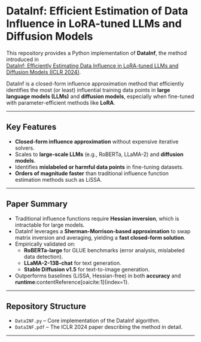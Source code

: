 # DataInf: Efficient Estimation of Data Influence in LoRA-tuned LLMs and Diffusion Models

This repository provides a Python implementation of **DataInf**, the method introduced in  
[DataInf: Efficiently Estimating Data Influence in LoRA-tuned LLMs and Diffusion Models (ICLR 2024)](https://arxiv.org/abs/2310.00902).  

DataInf is a closed-form influence approximation method that efficiently identifies the most (or least) influential training data points in **large language models (LLMs)** and **diffusion models**, especially when fine-tuned with parameter-efficient methods like **LoRA**.

---

## Key Features
- **Closed-form influence approximation** without expensive iterative solvers.
- Scales to **large-scale LLMs** (e.g., RoBERTa, LLaMA-2) and **diffusion models**.
- Identifies **mislabeled or harmful data points** in fine-tuning datasets.
- **Orders of magnitude faster** than traditional influence function estimation methods such as LiSSA.

---

## Paper Summary
- Traditional influence functions require **Hessian inversion**, which is intractable for large models.
- DataInf leverages a **Sherman-Morrison-based approximation** to swap matrix inversion and averaging, yielding a **fast closed-form solution**.
- Empirically validated on:
  - **RoBERTa-large** for GLUE benchmarks (error analysis, mislabeled data detection).
  - **LLaMA-2-13B-chat** for text generation.
  - **Stable Diffusion v1.5** for text-to-image generation.
- Outperforms baselines (LiSSA, Hessian-free) in both **accuracy** and **runtime**:contentReference[oaicite:1]{index=1}.

---

## Repository Structure
- `DataINF.py` – Core implementation of the DataInf algorithm.
- `DataINF.pdf` – The ICLR 2024 paper describing the method in detail.

---

